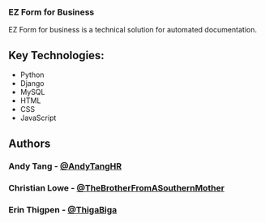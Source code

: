 ### EZ Form for Business

<p> EZ Form for business is a technical solution for automated documentation.  </p>


## Key Technologies:
 * Python
 * Django
 * MySQL
 * HTML
 * CSS
 * JavaScript

## Authors
 ### Andy Tang - <a href="https://github.com/andytanghr"> @AndyTangHR </a>
 ### Christian Lowe - <a href="https://github.com/TheBrotherFromASouthernMother"> @TheBrotherFromASouthernMother </a>
 ### Erin Thigpen - <a href="https://github.com/thigabiga"> @ThigaBiga </a>

